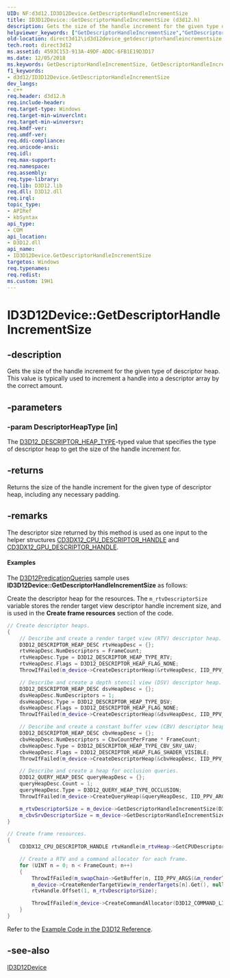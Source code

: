 ```yaml
---
UID: NF:d3d12.ID3D12Device.GetDescriptorHandleIncrementSize
title: ID3D12Device::GetDescriptorHandleIncrementSize (d3d12.h)
description: Gets the size of the handle increment for the given type of descriptor heap. This value is typically used to increment a handle into a descriptor array by the correct amount.helpviewer_keywords: ["GetDescriptorHandleIncrementSize","GetDescriptorHandleIncrementSize method","GetDescriptorHandleIncrementSize method","ID3D12Device interface","ID3D12Device interface","GetDescriptorHandleIncrementSize method","ID3D12Device.GetDescriptorHandleIncrementSize","ID3D12Device::GetDescriptorHandleIncrementSize","d3d12/ID3D12Device::GetDescriptorHandleIncrementSize","direct3d12.id3d12device_getdescriptorhandleincrementsize"]
old-location: direct3d12\id3d12device_getdescriptorhandleincrementsize.htm
tech.root: direct3d12
ms.assetid: 4593C153-913A-49DF-ADDC-6FB1E19D3D17
ms.date: 12/05/2018
ms.keywords: GetDescriptorHandleIncrementSize, GetDescriptorHandleIncrementSize method, GetDescriptorHandleIncrementSize method,ID3D12Device interface, ID3D12Device interface,GetDescriptorHandleIncrementSize method, ID3D12Device.GetDescriptorHandleIncrementSize, ID3D12Device::GetDescriptorHandleIncrementSize, d3d12/ID3D12Device::GetDescriptorHandleIncrementSize, direct3d12.id3d12device_getdescriptorhandleincrementsize
f1_keywords:
- d3d12/ID3D12Device.GetDescriptorHandleIncrementSize
dev_langs:
- c++
req.header: d3d12.h
req.include-header: 
req.target-type: Windows
req.target-min-winverclnt: 
req.target-min-winversvr: 
req.kmdf-ver: 
req.umdf-ver: 
req.ddi-compliance: 
req.unicode-ansi: 
req.idl: 
req.max-support: 
req.namespace: 
req.assembly: 
req.type-library: 
req.lib: D3D12.lib
req.dll: D3D12.dll
req.irql: 
topic_type:
- APIRef
- kbSyntax
api_type:
- COM
api_location:
- D3D12.dll
api_name:
- ID3D12Device.GetDescriptorHandleIncrementSize
targetos: Windows
req.typenames: 
req.redist: 
ms.custom: 19H1
---
```


# ID3D12Device::GetDescriptorHandleIncrementSize


## -description


Gets the size of the handle increment for the given type of descriptor heap. This value is typically used to increment a handle into a descriptor array by the correct amount.


## -parameters




### -param DescriptorHeapType [in]

The <a href="https://docs.microsoft.com/windows/desktop/api/d3d12/ne-d3d12-d3d12_descriptor_heap_type">D3D12_DESCRIPTOR_HEAP_TYPE</a>-typed value that specifies the type of descriptor heap to get the size of the handle increment for.
          


## -returns



Returns the size of the handle increment for the given type of descriptor heap, including any necessary padding.




## -remarks



The descriptor size returned by this method is used as one input to the helper structures <a href="https://docs.microsoft.com/windows/desktop/direct3d12/cd3dx12-cpu-descriptor-handle">CD3DX12_CPU_DESCRIPTOR_HANDLE</a> and <a href="https://docs.microsoft.com/windows/desktop/direct3d12/cd3dx12-gpu-descriptor-handle">CD3DX12_GPU_DESCRIPTOR_HANDLE</a>.


#### Examples

The <a href="https://docs.microsoft.com/windows/desktop/direct3d12/working-samples">D3D12PredicationQueries</a> sample uses <b>ID3D12Device::GetDescriptorHandleIncrementSize</b> as follows:
        

Create the descriptor heap for the resources. The <code>m_rtvDescriptorSize</code> variable stores the render target view descriptor handle increment size, and is used in the <b>Create frame resources</b> section of the code.


```cpp
// Create descriptor heaps.
{
    // Describe and create a render target view (RTV) descriptor heap.
    D3D12_DESCRIPTOR_HEAP_DESC rtvHeapDesc = {};
    rtvHeapDesc.NumDescriptors = FrameCount;
    rtvHeapDesc.Type = D3D12_DESCRIPTOR_HEAP_TYPE_RTV;
    rtvHeapDesc.Flags = D3D12_DESCRIPTOR_HEAP_FLAG_NONE;
    ThrowIfFailed(m_device->CreateDescriptorHeap(&rtvHeapDesc, IID_PPV_ARGS(&m_rtvHeap)));

    // Describe and create a depth stencil view (DSV) descriptor heap.
    D3D12_DESCRIPTOR_HEAP_DESC dsvHeapDesc = {};
    dsvHeapDesc.NumDescriptors = 1;
    dsvHeapDesc.Type = D3D12_DESCRIPTOR_HEAP_TYPE_DSV;
    dsvHeapDesc.Flags = D3D12_DESCRIPTOR_HEAP_FLAG_NONE;
    ThrowIfFailed(m_device->CreateDescriptorHeap(&dsvHeapDesc, IID_PPV_ARGS(&m_dsvHeap)));

    // Describe and create a constant buffer view (CBV) descriptor heap.
    D3D12_DESCRIPTOR_HEAP_DESC cbvHeapDesc = {};
    cbvHeapDesc.NumDescriptors = CbvCountPerFrame * FrameCount;
    cbvHeapDesc.Type = D3D12_DESCRIPTOR_HEAP_TYPE_CBV_SRV_UAV;
    cbvHeapDesc.Flags = D3D12_DESCRIPTOR_HEAP_FLAG_SHADER_VISIBLE;
    ThrowIfFailed(m_device->CreateDescriptorHeap(&cbvHeapDesc, IID_PPV_ARGS(&m_cbvHeap)));

    // Describe and create a heap for occlusion queries.
    D3D12_QUERY_HEAP_DESC queryHeapDesc = {};
    queryHeapDesc.Count = 1;
    queryHeapDesc.Type = D3D12_QUERY_HEAP_TYPE_OCCLUSION;
    ThrowIfFailed(m_device->CreateQueryHeap(&queryHeapDesc, IID_PPV_ARGS(&m_queryHeap)));

    m_rtvDescriptorSize = m_device->GetDescriptorHandleIncrementSize(D3D12_DESCRIPTOR_HEAP_TYPE_RTV);
    m_cbvSrvDescriptorSize = m_device->GetDescriptorHandleIncrementSize(D3D12_DESCRIPTOR_HEAP_TYPE_CBV_SRV_UAV);
}

// Create frame resources.
{
    CD3DX12_CPU_DESCRIPTOR_HANDLE rtvHandle(m_rtvHeap->GetCPUDescriptorHandleForHeapStart());

    // Create a RTV and a command allocator for each frame.
    for (UINT n = 0; n < FrameCount; n++)
    {
        ThrowIfFailed(m_swapChain->GetBuffer(n, IID_PPV_ARGS(&m_renderTargets[n])));
        m_device->CreateRenderTargetView(m_renderTargets[n].Get(), nullptr, rtvHandle);
        rtvHandle.Offset(1, m_rtvDescriptorSize);

        ThrowIfFailed(m_device->CreateCommandAllocator(D3D12_COMMAND_LIST_TYPE_DIRECT, IID_PPV_ARGS(&m_commandAllocators[n])));
    }    
}

```


Refer to the <a href="https://docs.microsoft.com/windows/desktop/direct3d12/notes-on-example-code">Example Code in the D3D12 Reference</a>.

<div class="code"></div>



## -see-also




<a href="https://docs.microsoft.com/windows/desktop/api/d3d12/nn-d3d12-id3d12device">ID3D12Device</a>
 

 

